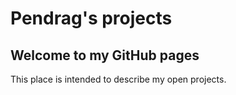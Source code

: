# Pendrag's projects

## Welcome to my GitHub pages

This place is intended to describe my open projects.
